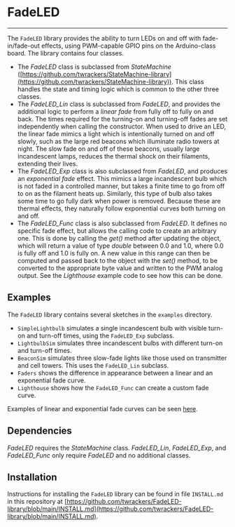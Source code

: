 # FadeLED #

----------

The `FadeLED` library provides the ability to turn LEDs on and off with fade-in/fade-out effects, using PWM-capable GPIO pins on the Arduino-class board.  The library contains four classes.

- The *FadeLED* class is subclassed from *StateMachine* ([https://github.com/twrackers/StateMachine-library](https://github.com/twrackers/StateMachine-library)).  This class handles the state and timing logic which is common to the other three classes.
- The *FadeLED_Lin* class is subclassed from *FadeLED*, and provides the additional logic to perform a *linear fade* from fully off to fully on and back.  The times required for the turning-on and turning-off fades are set independently when calling the constructor.  When used to drive an LED, the linear fade mimics a light which is intentionally turned on and off slowly, such as the large red beacons which illuminate radio towers at night.  The slow fade on and off of these beacons, usually large incandescent lamps, reduces the thermal shock on their filaments, extending their lives.
- The *FadeLED_Exp* class is also subclassed from *FadeLED*, and produces an *exponential fade* effect.  This mimics a large incandescent bulb which is not faded in a controlled manner, but takes a finite time to go from off to on as the filament heats up.  Similarly, this type of bulb also takes some time to go fully dark when power is removed.  Because these are thermal effects, they naturally follow exponential curves both turning on and off.
- The *FadeLED_Func* class is also subclassed from *FadeLED*.  It defines no specific fade effect, but allows the calling code to create an arbitrary one.  This is done by calling the *get()* method after updating the object, which will return a value of type *double* between 0.0 and 1.0, where 0.0 is fully off and 1.0 is fully on.  A new value in this range can then be computed and passed back to the object with the *set()* method, to be converted to the appropriate byte value and written to the PWM analog output.  See the *Lighthouse* example code to see how this can be done.

## Examples ##

The `FadeLED` library contains several sketches in the `examples` directory.

- `SimpleLightbulb` simulates a single incandescent bulb with visible turn-on and turn-off times, using the `FadeLED_Exp` subclass.
- `LightbulbSim` simulates three incandescent bulbs with different turn-on and turn-off times.
- `BeaconSim` simulates three slow-fade lights like those used on transmitter and cell towers.  This uses the `FadeLED_Lin` subclass.
- `Faders` shows the difference in appearance between a linear and an exponential fade curve.
- `Lighthouse` shows how the `FadeLED_Func` can create a custom fade curve.

Examples of linear and exponential fade curves can be seen [here](extras/FadeLED_plot.png).

## Dependencies ##

*FadeLED* requires the *StateMachine* class.  *FadeLED_Lin*, *FadeLED_Exp*, and *FadeLED_Func* only require *FadeLED* and no additional classes.

## Installation ##

Instructions for installing the `FadeLED` library can be found in file `INSTALL.md` in this repository at [https://github.com/twrackers/FadeLED-library/blob/main/INSTALL.md](https://github.com/twrackers/FadeLED-library/blob/main/INSTALL.md).
